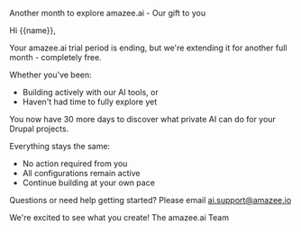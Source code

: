 Another month to explore amazee.ai - Our gift to you

Hi {{name}},

Your amazee.ai trial period is ending, but we're extending it for another
full month - completely free.

Whether you've been:
- Building actively with our AI tools, or
- Haven't had time to fully explore yet

You now have 30 more days to discover what private AI can do for your
Drupal projects.

Everything stays the same:
- No action required from you
- All configurations remain active
- Continue building at your own pace

Questions or need help getting started? Please email ai.support@amazee.io

We're excited to see what you create!
The amazee.ai Team